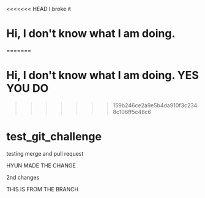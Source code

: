 <<<<<<< HEAD
I broke it

# Hi, I don't know what I am doing. 
=======
# Hi, I don't know what I am doing. YES YOU DO 
>>>>>>> 159b246ce2a9e5b4da910f3c2348c106ff5c48c6

# test_git_challenge
testing merge and pull request

HYUN MADE THE CHANGE

2nd changes

THIS IS FROM THE BRANCH
